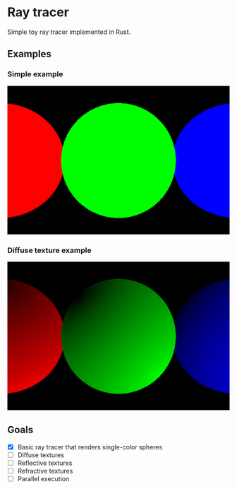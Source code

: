 # Ray tracer

Simple toy ray tracer implemented in Rust.

## Examples

### Simple example

![simple](/examples-output/simple.png "Simple example")

### Diffuse texture example

![diffuse](/examples-output/diffuse.png "Diffuse texture example")

## Goals

- [x] Basic ray tracer that renders single-color spheres
- [ ] Diffuse textures
- [ ] Reflective textures
- [ ] Refractive textures
- [ ] Parallel execution
